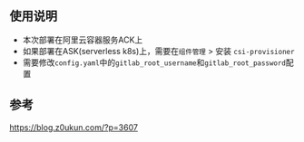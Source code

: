 ## 使用说明
- 本次部署在阿里云容器服务ACK上
- 如果部署在ASK(serverless k8s)上，需要在`组件管理` > 安装 `csi-provisioner`
- 需要修改`config.yaml`中的`gitlab_root_username`和`gitlab_root_password`配置

## 参考
https://blog.z0ukun.com/?p=3607